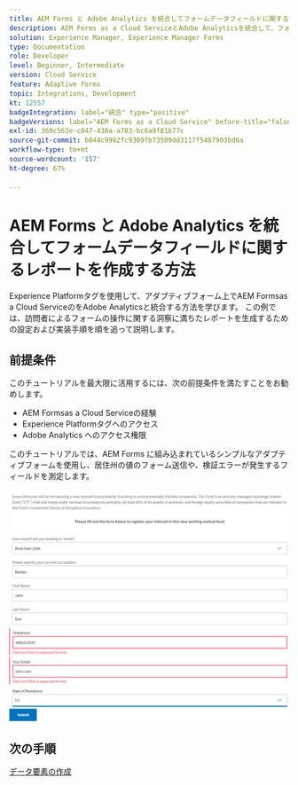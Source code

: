 ```yaml
---
title: AEM Forms と Adobe Analytics を統合してフォームデータフィールドに関するレポートを作成する方法
description: AEM Forms as a Cloud ServiceとAdobe Analyticsを統合して、フォームデータフィールドに関するレポートを作成する
solution: Experience Manager, Experience Manager Forms
type: Documentation
role: Developer
level: Beginner, Intermediate
version: Cloud Service
feature: Adaptive Forms
topic: Integrations, Development
kt: 12557
badgeIntegration: label="統合" type="positive"
badgeVersions: label="AEM Forms as a Cloud Service" before-title="false"
exl-id: 369c563e-c847-438a-a783-bc6a9f81b77c
source-git-commit: b044c9982fc9309fb73509dd3117f5467903bd6a
workflow-type: tm+mt
source-wordcount: '157'
ht-degree: 67%

---
```


# AEM Forms と Adobe Analytics を統合してフォームデータフィールドに関するレポートを作成する方法

Experience Platformタグを使用して、アダプティブフォーム上でAEM Formsas a Cloud ServiceのをAdobe Analyticsと統合する方法を学びます。 この例では、訪問者によるフォームの操作に関する洞察に満ちたレポートを生成するための設定および実装手順を順を追って説明します。

## 前提条件

このチュートリアルを最大限に活用するには、次の前提条件を満たすことをお勧めします。

* AEM Formsas a Cloud Serviceの経験
* Experience Platformタグへのアクセス
* Adobe Analytics へのアクセス権限

このチュートリアルでは、AEM Forms に組み込まれているシンプルなアダプティブフォームを使用し、居住州の値のフォーム送信や、検証エラーが発生するフィールドを測定します。

![adaptive-form](assets/use-case.png)

## 次の手順

[データ要素の作成](./data-elements.md)